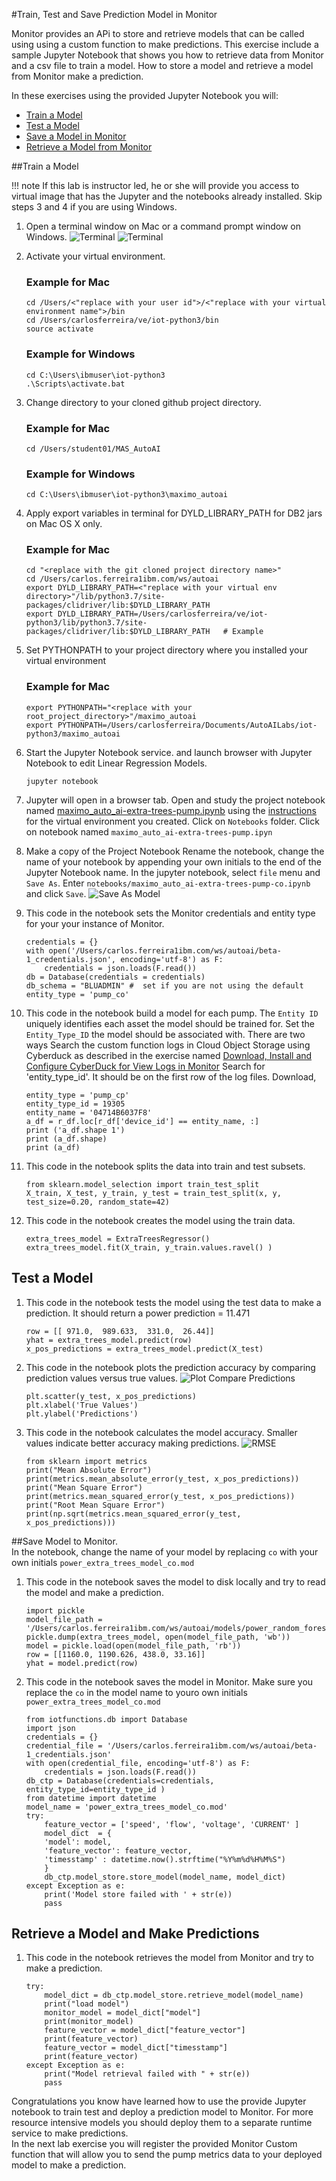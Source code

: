 #Train, Test and Save Prediction Model in Monitor

Monitor provides an APi to store and retrieve models that can  be called using using a custom function to make predictions. 
This exercise include a sample Jupyter Notebook that shows you how to retrieve data from Monitor and a csv file to train 
a model. How to store a model and retrieve a model from Monitor make a prediction. 

In these exercises using the provided Jupyter Notebook you will:

-  [Train a Model](#TrainModel)
-  [Test a Model](#TestModel)
-  [Save a Model in Monitor](#SaveModel)
-  [Retrieve a Model from Monitor](#RetrieveModel)

##Train a Model 
<a name="TrainModel"></a>

!!! note
    If this lab is instructor led, he or she will provide you access to virtual image that has the Jupyter and the notebooks 
    already installed.  Skip steps 3 and 4 if you are using Windows.

1.  Open a terminal window on Mac or a command prompt window on Windows. 
![Terminal](/img/monitor_autoai_8.4/tm03.png) ![Terminal](/img/monitor_autoai_8.4/tm01.png)
    
2.  Activate your virtual environment. 

    ### Example for Mac
    
    ```
    cd /Users/<"replace with your user id">/<"replace with your virtual environment name">/bin                   
    cd /Users/carlosferreira/ve/iot-python3/bin   
    source activate
    ```

    ### Example for Windows
    
    ```
    cd C:\Users\ibmuser\iot-python3
    .\Scripts\activate.bat
    ```


2.  Change directory to your cloned github project directory.

    ### Example for Mac
    
    ```
    cd /Users/student01/MAS_AutoAI
    ```

    ### Example for Windows
    
    ```
    cd C:\Users\ibmuser\iot-python3\maximo_autoai
    ```

3.  Apply export variables in terminal for DYLD_LIBRARY_PATH for DB2 jars on Mac OS X only.

    ### Example for Mac
   
    ```
    cd "<replace with the git cloned project directory name>"
    cd /Users/carlos.ferreira1ibm.com/ws/autoai        
    export DYLD_LIBRARY_PATH=<"replace with your virtual env directory>"/lib/python3.7/site-packages/clidriver/lib:$DYLD_LIBRARY_PATH
    export DYLD_LIBRARY_PATH=/Users/carlosferreira/ve/iot-python3/lib/python3.7/site-packages/clidriver/lib:$DYLD_LIBRARY_PATH   # Example
    ``` 

4.  Set PYTHONPATH to your project directory where you installed your virtual environment

    ### Example for Mac
   
    ```
    export PYTHONPATH="<replace with your root_project_directory>"/maximo_autoai 
    export PYTHONPATH=/Users/carlosferreira/Documents/AutoAILabs/iot-python3/maximo_autoai    
    ```

5.  Start the Jupyter Notebook service.  and launch browser with Jupyter Notebook to edit Linear Regression Models.
   
    ```
    jupyter notebook
    ```

6.  Jupyter will open in a browser tab.  Open and study the project notebook named [maximo_auto_ai-extra-trees-pump.ipynb](http://localhost:8888/notebooks/notebooks/maximo_auto_ai-extra-trees-pump.ipynb) 
using the [instructions](setup_local_environment.md) for the virtual environment you created. Click on `Notebooks` folder.
Click on notebook named `maximo_auto_ai-extra-trees-pump.ipyn`

7.   Make a copy of the Project Notebook  Rename the notebook, change the name of your notebook by appending your own 
initials to the end of the Jupyter Notebook name. In the jupyter notebook, select `file` menu and `Save As`. Enter
`notebooks/maximo_auto_ai-extra-trees-pump-co.ipynb` and click `Save`.
![Save As Model](/img/monitor_autoai_8.4/tm02.png)

8.  This code in the notebook sets the Monitor credentials and entity type for your your instance of Monitor.  
   
    ```
    credentials = {}
    with open('/Users/carlos.ferreira1ibm.com/ws/autoai/beta-1_credentials.json', encoding='utf-8') as F:
        credentials = json.loads(F.read())
    db = Database(credentials = credentials)
    db_schema = "BLUADMIN" #  set if you are not using the default
    entity_type = 'pump_co'
    ```
    
9.  This code in the notebook build a model for each pump.  The `Entity ID` uniquely identifies each asset the model should be trained for. Set the
`Entity_Type_ID` the model should be associated with.  There are two ways Search the custom function logs in Cloud Object 
Storage using Cyberduck as described in the exercise named [Download, Install and Configure CyberDuck for View Logs in Monitor](#cyberduck) 
Search for 'entity_type_id'.  It should be on the first row of the log files. Download,  

    ```
    entity_type = 'pump_cp'
    entity_type_id = 19305
    entity_name = '04714B6037F8'
    a_df = r_df.loc[r_df['device_id'] == entity_name, :]
    print ('a_df.shape 1')
    print (a_df.shape)
    print (a_df)
    ```

9. This code in the notebook splits the data into train and test subsets.

    ```
    from sklearn.model_selection import train_test_split 
    X_train, X_test, y_train, y_test = train_test_split(x, y, test_size=0.20, random_state=42)
     ```
      
10. This code in the notebook creates the model using the train data.

    ```
    extra_trees_model = ExtraTreesRegressor()
    extra_trees_model.fit(X_train, y_train.values.ravel() )
    ```  
   
## Test a Model 
<a name="TestModel"></a>

1. This code in the notebook tests the model using the test data to make a prediction.  It should return a power 
 prediction = 11.471

    ```
    row = [[ 971.0,  989.633,  331.0,  26.44]]
    yhat = extra_trees_model.predict(row)    
    x_pos_predictions = extra_trees_model.predict(X_test)
    ```
     
2. This code in the notebook plots the prediction accuracy by comparing prediction values versus true values.  ![Plot Compare Predictions](/img/monitor_autoai_8.4/t01.png)

    ```
    plt.scatter(y_test, x_pos_predictions)
    plt.xlabel('True Values')
    plt.ylabel('Predictions')
    ```    

3.  This code in the notebook calculates the model accuracy. Smaller values indicate better accuracy making predictions. ![RMSE](/img/monitor_autoai_8.4/t02.png)

    ```
    from sklearn import metrics
    print("Mean Absolute Error")
    print(metrics.mean_absolute_error(y_test, x_pos_predictions))
    print("Mean Square Error")
    print(metrics.mean_squared_error(y_test, x_pos_predictions))
    print("Root Mean Square Error")
    print(np.sqrt(metrics.mean_squared_error(y_test, x_pos_predictions)))
    ```
       
##Save Model to Monitor.  
<a name="SaveModel"></a>
In the notebook, change the name of your model by replacing `co` with your own initials `power_extra_trees_model_co.mod` 

1.  This code in the notebook saves the model to disk locally and try to read the model and make a prediction.

    ```
    import pickle
    model_file_path = '/Users/carlos.ferreira1ibm.com/ws/autoai/models/power_random_forest.mod'
    pickle.dump(extra_trees_model, open(model_file_path, 'wb'))
    model = pickle.load(open(model_file_path, 'rb'))
    row = [[1160.0, 1190.626, 438.0, 33.16]]    
    yhat = model.predict(row)
    ```
   
2. This code in the notebook saves the model in Monitor.  Make sure you replace the `co` in the model name to youro own initials  `power_extra_trees_model_co.mod`

    ```
    from iotfunctions.db import Database
    import json
    credentials = {}
    credential_file = '/Users/carlos.ferreira1ibm.com/ws/autoai/beta-1_credentials.json'    
    with open(credential_file, encoding='utf-8') as F:
        credentials = json.loads(F.read())
    db_ctp = Database(credentials=credentials, entity_type_id=entity_type_id )
    from datetime import datetime
    model_name = 'power_extra_trees_model_co.mod'
    try:
        feature_vector = ['speed', 'flow', 'voltage', 'CURRENT' ]
        model_dict  = {
        'model': model,
        'feature_vector': feature_vector,
        'timesstamp' : datetime.now().strftime("%Y%m%d%H%M%S")
        }
        db_ctp.model_store.store_model(model_name, model_dict) 
    except Exception as e:
        print('Model store failed with ' + str(e))
        pass
    ```

## Retrieve a Model and Make Predictions  
<a name="RetrieveModel"></a>

1. This code in the notebook retrieves the model from Monitor and try to  make a prediction.  

    ```
    try:
        model_dict = db_ctp.model_store.retrieve_model(model_name)
        print("load model")
        monitor_model = model_dict["model"]
        print(monitor_model)
        feature_vector = model_dict["feature_vector"]
        print(feature_vector)
        feature_vector = model_dict["timesstamp"]
        print(feature_vector)
    except Exception as e:
        print("Model retrieval failed with " + str(e))
        pass
    ```    
   
Congratulations you know have learned how to use the provide Jupyter notebook to train test and deploy a prediction model 
to Monitor.  For more resource intensive models you should deploy them to a separate runtime service to make predictions.  
In  the next lab exercise you will register the provided Monitor Custom function that will allow you to send the pump 
metrics data to your deployed model to make a prediction.  
